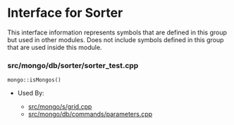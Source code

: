 
# Interface for Sorter
This interface information represents symbols that are defined in this group but used in other modules.  Does not include symbols defined in this group that are used inside this module.

### src/mongo/db/sorter/sorter\_test.cpp

<div></div>

    mongo::isMongos()

- Used By:

    - [src/mongo/s/grid.cpp](../../../../sharding/sharding)
    - [src/mongo/db/commands/parameters.cpp](../../../../queries/database\_commands)
